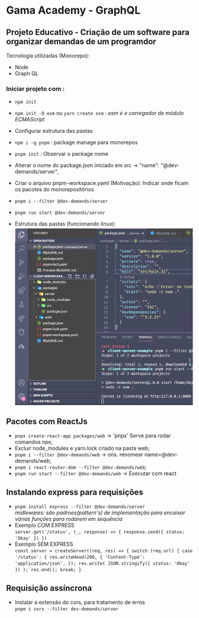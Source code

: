 # Gama Academy - GraphQL 

## Projeto Educativo - Criação de um software para organizar demandas de um programdor
Tecnologia utilizadas (Monorepo):
- Node
- Graph QL


### Iniciar projeto com :

- `npm init`

- `npm init -D esm` ou `yarn create esm` : _esm é o carregador de módulo ECMAScript_

- Configurar estrutura das pastas

- `npm i -g pnpm` : package manage para monorepos

- `pnpm init` : Observar o package nome

- Alterar o nome do package.json iniciado em src -> "name": "@dev-demands/server",

- Criar o arquivo pnpm-workspace.yaml (Motivação): Indicar onde ficam os pacotes do monorepositórios

- `pnpm i --filter @dev-demands/server`

- `pnpm run start @dev-demands/server`

- Estrutura das pastas (funcionando linux):   
![Estrutura inicial das pastas](./img/estrutura-pastas.png?raw=true "Optional Title")

## Pacotes com ReactJs

- `pnpx create-react-app packages/web` -> 'pnpx' Serve para rodar comandos npx;
- Excluir node_modules e yarn.lock criado na pasta web;
- `pnpm i --filter @dev-demands/web` -> ons. renomear name=@dev-demands/web;
- `pnpm i react-router-dom --filter @dev-demands/web`;
- `pnpm run start --filter @dev-demands/web` -> Executar com react

## Instalando express para requisições

- `pnpm install express --filter @dev-demands/server`   
_midlewares: são padroes(pattern's) de implementação para encaixar várias funções para rodarem em sequência_
- Exemplo COM EXPRESS     
`
server.get('/status', (_, response) => {
   response.send({
      status: 'Okay'
   })
})
` 
- Exemplo SEM EXPRESS     
`
const server = createServer((req, res) => {
   switch (req.url) {
      case '/status': {
         res.writeHead(200, {
            'Content-Type': 'application/json',
         });
         res.write(
            JSON.stringify({
               status: 'Okay'
            })
         );
         res.end();
         break;
      }
` 
## Requisição assíncrona

- Instalar a extensão do cors, para tratamento de erros   
`pnpm i cors --filter dev-demands/server` 
 
